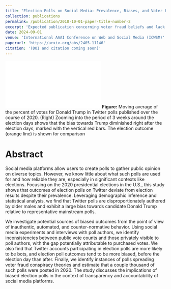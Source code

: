 ```yaml
---
title: "Election Polls on Social Media: Prevalence, Biases, and Voter Fraud Beliefs"
collection: publications
permalink: /publication/2010-10-01-paper-title-number-2
excerpt: 'Expected publication concerning voter fraud beliefs and lack of transperency in social media systems.'
date: 2024-09-01
venue: 'International AAAI Conference on Web and Social Media (ICWSM)'
paperurl: 'https://arxiv.org/abs/2405.11146'
citation: '(DOI and citation coming soon)'
---
```


![Examples of polls posted on Twitter/X](/images/icwsm-tweets.pdf)
**Figure:** Moving average of the percent of votes for Donald Trump in Twitter polls published over the course of 2020. (Right) Zooming into the period of 3 weeks around the election days shows that the bias towards Trump diminished right after the election days, marked with the vertical red bars. The election outcome (orange line) is shown for comparison

Abstract
=====

Social media platforms allow users to create polls to gather public opinion on diverse topics. However, we know little about what such polls are used for and how reliable they are, especially in significant contexts like elections. Focusing on the 2020 presidential elections in the U.S., this study shows that outcomes of election polls on Twitter deviate from election results despite their prevalence. Leveraging demographic inference and statistical analysis, we find that Twitter polls are disproportionately authored by older males and exhibit a large bias towards candidate Donald Trump relative to representative mainstream polls. 

We investigate potential sources of biased outcomes from the point of view of inauthentic, automated, and counter-normative behavior. Using social media experiments and interviews with poll authors, we identify inconsistencies between public vote counts and those privately visible to poll authors, with the gap potentially attributable to purchased votes. We also find that Twitter accounts participating in election polls are more likely to be bots, and election poll outcomes tend to be more biased, before the election day than after. Finally, we identify instances of polls spreading voter fraud conspiracy theories and estimate that a couple thousand of such polls were posted in 2020. The study discusses the implications of biased election polls in the context of transparency and accountability of social media platforms.